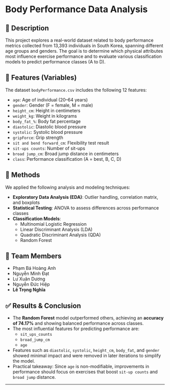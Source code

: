# Body Performance Data Analysis

## 📄 Description
This project explores a real-world dataset related to body performance metrics collected from 13,393 individuals in South Korea, spanning different age groups and genders. The goal is to determine which physical attributes most influence exercise performance and to evaluate various classification models to predict performance classes (A to D).

## 🧠 Features (Variables)
The dataset `bodyPerformance.csv` includes the following 12 features:

- `age`: Age of individual (20–64 years)
- `gender`: Gender (F = female, M = male)
- `height_cm`: Height in centimeters
- `weight_kg`: Weight in kilograms
- `body_fat_%`: Body fat percentage
- `diastolic`: Diastolic blood pressure
- `systolic`: Systolic blood pressure
- `gripForce`: Grip strength
- `sit and bend forward_cm`: Flexibility test result
- `sit-ups counts`: Number of sit-ups
- `broad jump_cm`: Broad jump distance in centimeters
- `class`: Performance classification (A = best, B, C, D)

## 🧪 Methods
We applied the following analysis and modeling techniques:
- **Exploratory Data Analysis (EDA)**: Outlier handling, correlation matrix, and boxplots
- **Statistical Testing**: ANOVA to assess differences across performance classes
- **Classification Models**:
  - Multinomial Logistic Regression
  - Linear Discriminant Analysis (LDA)
  - Quadratic Discriminant Analysis (QDA)
  - Random Forest

## 👥 Team Members
- Phạm Bá Hoàng Anh
- Nguyễn Minh Đạt
- Lư Xuân Dương
- Nguyễn Đức Hiệp
- **Lê Trọng Nghĩa**

## ✅ Results & Conclusion

- The **Random Forest** model outperformed others, achieving an **accuracy of 74.17%** and showing balanced performance across classes.
- The most influential features for predicting performance are:
  - `sit_ups_counts`
  - `broad_jump_cm`
  - `age`
- Features such as `diastolic`, `systolic`, `height_cm`, `body_fat`, and `gender` showed minimal impact and were removed in later iterations to simplify the model.
- Practical takeaway: Since `age` is non-modifiable, improvements in performance should focus on exercises that boost `sit-up counts` and `broad jump` distance.

---

